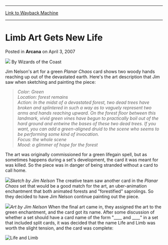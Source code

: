 
---
[Link to Wayback Machine](https://web.archive.org/web/20210429230125/https://magic.wizards.com/en/articles/archive/limb-art-gets-new-life-2007-04-03)

[_metadata_:author]:- "Wizards of the Coast"
[_metadata_:description]:- "Jim Nelson's art for a green Planar Chaos card shows two woody hands reaching up out of the devastated earth. Here's the art description that Jim saw when sketching and painting the piece: Color: Green Location: forest remains Action: In the midst of a devastated forest, two dead trees have broken and splintered in such a way as to vaguely represent two arms and hands reaching"
[_metadata_:generator]:- "Drupal 7 (http://drupal.org)"
[_metadata_:node]:- "601846"
[_metadata_:publish_date]:- "2007-04-03"
[_metadata_:source]:- "div-main-content"
[_metadata_:title]:- "Limb Art Gets New Life"
[_metadata_:wayback_capture_timestamp]:- "2021-04-29 23:01:25"
[_metadata_:wayback_raw_url]:- "https://web.archive.org/web/20210429230125id_/https://magic.wizards.com/en/articles/archive/limb-art-gets-new-life-2007-04-03"
[_metadata_:wayback_url]:- "https://magic.wizards.com/en/articles/archive/limb-art-gets-new-life-2007-04-03"
---


Limb Art Gets New Life
======================



 Posted in **Arcana**
 on April 3, 2007 






![](https://media.magic.wizards.com/styles/auth_small/public/images/person/wizards_author.jpg)
By Wizards of the Coast












Jim Nelson's art for a green *Planar Chaos* card shows two woody hands reaching up out of the devastated earth. Here's the art description that Jim saw when sketching and painting the piece:



> *Color: Green*  
> *Location: forest remains*  
> *Action: In the midst of a devastated forest, two dead trees have broken and splintered in such a way as to vaguely represent two arms and hands reaching upward. On the forest floor between this landmark, vivid green vines have begun to practically boil out of the hard ground and entwine the bases of these two dead trees. If you want, you can add a green-aligned druid to the scene who seems to be performing some kind of invocation.*  
> *Focus: the whole scene*  
> *Mood: a glimmer of hope for the forest*


The art was originally commissioned for a green lifegain spell, but as sometimes happens during a set's development, the card it was meant for was killed. So the piece was in danger of being stranded without a card to call home.


![](https://media.magic.wizards.com/image_legacy_migration/magic/images/mtgcom/Arcana1000/1304_sketch.jpg)*Sketch by Jim Nelson*
The creative team saw another card in the *Planar Chaos* set that would be a good match for the art, an uber-animation enchantment that both animated forests and "forestified" saprolings. So they decided to have Jim Nelson continue painting out the piece.


![](http://www.wizards.com/magic/images/cardart/PLC/Life_and_Limb_640.jpg)*Art by Jim Nelson*
When the final art came in, they assigned the art to the green enchantment, and the card got its name. After some discussion of whether a set should have a card name of the form "\_\_\_\_ and \_\_\_\_" in a set that included split cards, it was decided that the name Life and Limb was worth the slight tension, and the card was complete:




![Life and Limb](http://gatherer.wizards.com/Handlers/Image.ashx?type=card&name=Life+and+Limb)








